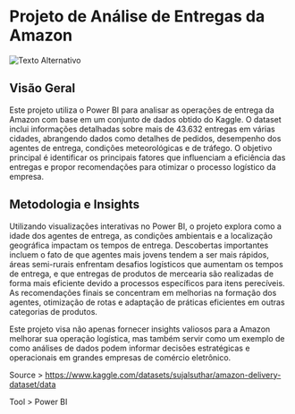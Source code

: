 # Projeto de Análise de Entregas da Amazon
![Texto Alternativo](https://m.media-amazon.com/images/G/35/amazonservices/SellDot/Amazon_Shipping.png)

## Visão Geral

Este projeto utiliza o Power BI para analisar as operações de entrega da Amazon com base em um conjunto de dados obtido do Kaggle. O dataset inclui informações detalhadas sobre mais de 43.632 entregas em várias cidades, abrangendo dados como detalhes de pedidos, desempenho dos agentes de entrega, condições meteorológicas e de tráfego. O objetivo principal é identificar os principais fatores que influenciam a eficiência das entregas e propor recomendações para otimizar o processo logístico da empresa.

## Metodologia e Insights

Utilizando visualizações interativas no Power BI, o projeto explora como a idade dos agentes de entrega, as condições ambientais e a localização geográfica impactam os tempos de entrega. Descobertas importantes incluem o fato de que agentes mais jovens tendem a ser mais rápidos, áreas semi-rurais enfrentam desafios logísticos que aumentam os tempos de entrega, e que entregas de produtos de mercearia são realizadas de forma mais eficiente devido a processos específicos para itens perecíveis. As recomendações finais se concentram em melhorias na formação dos agentes, otimização de rotas e adaptação de práticas eficientes em outras categorias de produtos.

Este projeto visa não apenas fornecer insights valiosos para a Amazon melhorar sua operação logística, mas também servir como um exemplo de como análises de dados podem informar decisões estratégicas e operacionais em grandes empresas de comércio eletrônico.

Source > https://www.kaggle.com/datasets/sujalsuthar/amazon-delivery-dataset/data

Tool > Power BI
